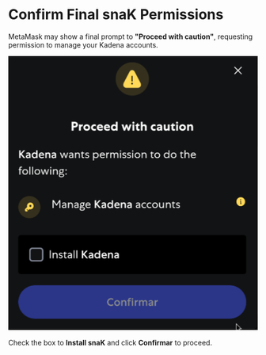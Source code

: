 # Confirm Final snaK Permissions

MetaMask may show a final prompt to **"Proceed with caution"**, requesting permission to manage your Kadena accounts.

![Proceed with Caution](../images/proceed-with-caution.png)

Check the box to **Install snaK** and click **Confirmar** to proceed.
